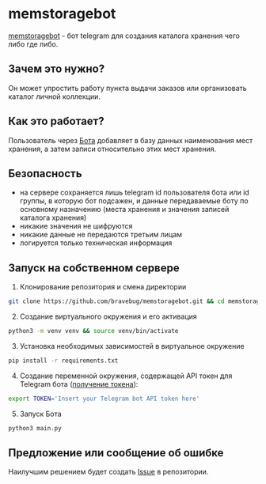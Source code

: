 # memstoragebot
[memstoragebot](https://github.com/bravebug/memstoragebot) - бот telegram для создания каталога хранения чего либо где либо. 

## Зачем это нужно?
Он может упростить работу пункта выдачи заказов или организовать каталог личной коллекции.

## Как это работает?
Пользователь через [Бота](https://t.me/memstoragebot) добавляет в базу данных наименования мест хранения, а затем записи относительно этих мест хранения.

## Безопасность

* на сервере сохраняется лишь telegram id пользователя бота или id группы, в которую бот подсажен, и данные передаваемые боту по основному назначению (места хранения и значения записей каталога хранения)
* никакие значения не шифруются
* никакие данные не передаются третьим лицам
* логируется только техническая информация

## Запуск на собственном сервере

1. Клонирование репозитория и смена директории
```bash
git clone https://github.com/bravebug/memstoragebot.git && cd memstoragebot
```

2. Создание виртуального окружения и его активация
```bash
python3 -m venv venv && source venv/bin/activate
```

3. Установка необходимых зависимостей в виртуальное окружение
```bash
pip install -r requirements.txt
```

4. Создание переменной окружения, содержащей API токен для Telegram бота ([получение токена](https://core.telegram.org/bots#3-how-do-i-create-a-bot)):
```bash
export TOKEN='Insert your Telegram bot API token here'
```

5. Запуск Бота
```bash
python3 main.py
```

## Предложение или сообщение об ошибке
Наилучшим решением будет создать [Issue](https://github.com/bravebug/memstoragebot/issues) в репозитории.
